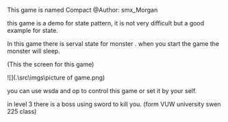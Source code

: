 This game is named Compact
@Author: smx_Morgan

this game is a demo for state pattern, it is not very difficult but a good example for state.

In this game there is serval state for monster . when you start the game the monster will sleep.  

(This the screen for this game)

![](.\src\imgs\picture of game.png)

you can use wsda and op to control this game or set it by your self.

in level 3 there is a boss using sword to kill you.
(form VUW university swen 225 class)